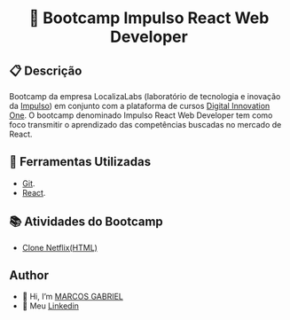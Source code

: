 <h1 align="center">📗 Bootcamp Impulso React Web Developer </h1>

## 📋 Descrição

Bootcamp da empresa LocalizaLabs (laboratório de tecnologia e inovação da [Impulso](https://impulso.work)) em conjunto com a plataforma de cursos [Digital Innovation One](https://web.digitalinnovation.one/). O bootcamp denominado Impulso React Web Developer tem como foco transmitir o aprendizado das competências buscadas no mercado de React.

## 🔧 Ferramentas Utilizadas
- [Git](https://git-scm.com).
- [React](https://pt-br.reactjs.org).

## 📚 Atividades do Bootcamp
- [Clone Netflix(HTML)](https://github.com/MarcGabr/Bootcamp_GFT/tree/main/API%20Catalogo%20de%20Jogos)


## Author
- 👋 Hi, I’m [MARCOS GABRIEL](https://github.com/MarcGabr)
- 💼 Meu [Linkedin](https://br.linkedin.com/in/marcos-gabriel-pa13)
